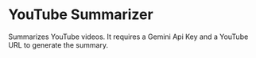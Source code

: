 # YouTube Summarizer

Summarizes YouTube videos. It requires a Gemini Api Key and a YouTube URL to generate the summary.
